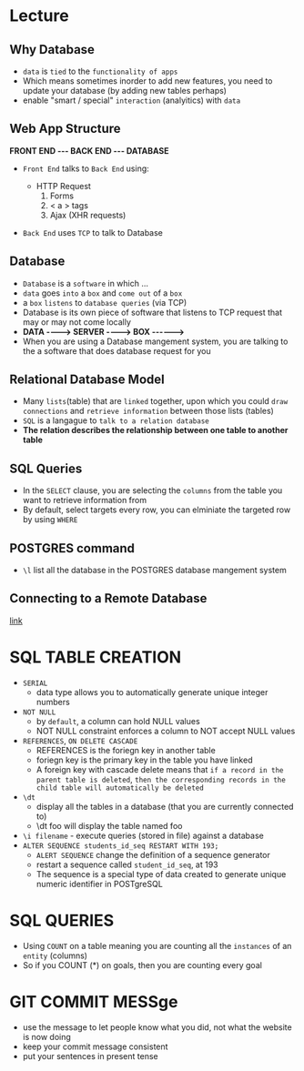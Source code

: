 # Lecture

## Why Database
* `data` is `tied` to the `functionality of apps`
* Which means sometimes inorder to add new features, you need to update your database (by adding new tables perhaps)
* enable "smart / special" `interaction` (analyitics) with `data` 


## Web App Structure
**FRONT END --- BACK END --- DATABASE**
* `Front End` talks to `Back End` using:
  - HTTP Request
    1) Forms
    2) < a > tags
    3) Ajax (XHR requests)

* `Back End` uses `TCP` to talk to Database

## Database
* `Database` is a  `software` in which ...
* `data` goes `into` a `box` and `come out` of a `box`
* a `box` `listens` to `database queries` (via TCP)
* Database is its own piece of software that listens to TCP request that may or may not come locally
* **DATA ----> SERVER ----> BOX ------>**
* When you are using a Database mangement system, you are talking to the a software that does database request for you

## Relational Database Model
* Many `lists`(table) that are `linked` together, upon which you could `draw connections`  and `retrieve information` between those lists (tables)
* `SQL` is a langague to `talk to a relation database`
* **The relation describes the relationship between one table to another table**

## SQL Queries
* In the `SELECT` clause, you are selecting the `columns` from the table you want to retrieve information from
* By default, select targets every row, you can elminiate the targeted row by using `WHERE`


## POSTGRES command
* `\l` list all the database in the POSTGRES database mangement system

## Connecting to a Remote Database
[link](https://www.postgresql.org/message-id/001f01c018c2$830133b0$64898cd5@northlink.gr)



# SQL TABLE CREATION
* `SERIAL`
  - data type allows you to automatically generate unique integer numbers 
* `NOT NULL` 
  - by `default`, a column can hold NULL values
  - NOT NULL constraint enforces a column to NOT accept NULL values
* `REFERENCES`, `ON DELETE CASCADE`
  - REFERENCES is the foriegn key in another table
  - foriegn key is the primary key in the table you have linked
  - A foreign key with cascade delete means that `if a record in the parent table is deleted`, `then the corresponding records in the child table will automatically be deleted `
* `\dt`
  - display all the tables in a database (that you are currently connected to)
  - \dt foo will display the table named foo
* `\i filename` - execute queries (stored in file) against a database
* `ALTER SEQUENCE students_id_seq RESTART WITH 193;`
  - `ALERT SEQUENCE` change the definition of a sequence generator
  - restart a sequence called `student_id_seq`, at 193
  - The sequence is a special type of data created to generate unique numeric identifier in POSTgreSQL


# SQL QUERIES
* Using `COUNT` on a table meaning you are counting all the `instances` of an `entity`  (columns)
* So if you COUNT (*) on goals, then you are counting every goal

# GIT COMMIT MESSge
* use the message to let people know what you did, not what the website is now doing
* keep your commit message consistent
* put your sentences in present tense